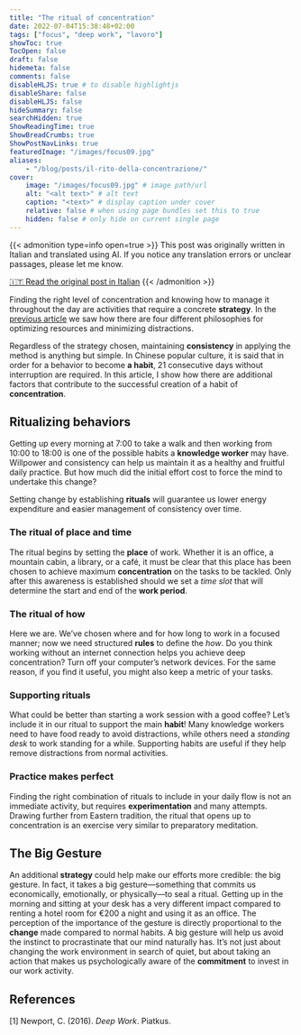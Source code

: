 ```yaml
---
title: "The ritual of concentration"
date: 2022-07-04T15:38:48+02:00
tags: ["focus", "deep work", "lavoro"]
showToc: true
TocOpen: false
draft: false
hidemeta: false
comments: false
disableHLJS: true # to disable highlightjs
disableShare: false
disableHLJS: false
hideSummary: false
searchHidden: true
ShowReadingTime: true
ShowBreadCrumbs: true
ShowPostNavLinks: true
featuredImage: "/images/focus09.jpg"
aliases:
    - "/blog/posts/il-rito-della-concentrazione/"
cover:
    image: "/images/focus09.jpg" # image path/url
    alt: "<alt text>" # alt text
    caption: "<text>" # display caption under cover
    relative: false # when using page bundles set this to true
    hidden: false # only hide on current single page
---
```

{{< admonition type=info open=true >}}
This post was originally written in Italian and translated using AI. If you notice any translation errors or unclear passages, please let me know. 

[🇮🇹 Read the original post in Italian](/il-rito-della-concentrazione/)
{{< /admonition >}}



Finding the right level of concentration and knowing how to manage it throughout the day are activities that require a concrete **strategy**. In the [previous article](/blog/posts/strategie-per-dosare-la-concentrazione/) we saw how there are four different philosophies for optimizing resources and minimizing distractions.

Regardless of the strategy chosen, maintaining **consistency** in applying the method is anything but simple. In Chinese popular culture, it is said that in order for a behavior to become **a habit**, 21 consecutive days without interruption are required. In this article, I show how there are additional factors that contribute to the successful creation of a habit of **concentration**.

## Ritualizing behaviors

Getting up every morning at 7:00 to take a walk and then working from 10:00 to 18:00 is one of the possible habits a **knowledge worker** may have. Willpower and consistency can help us maintain it as a healthy and fruitful daily practice. But how much did the initial effort cost to force the mind to undertake this change?

Setting change by establishing **rituals** will guarantee us lower energy expenditure and easier management of consistency over time.

### The ritual of place and time

The ritual begins by setting the **place** of work. Whether it is an office, a mountain cabin, a library, or a café, it must be clear that this place has been chosen to achieve maximum **concentration** on the tasks to be tackled. Only after this awareness is established should we set a *time slot* that will determine the start and end of the **work period**.

### The ritual of how

Here we are. We’ve chosen where and for how long to work in a focused manner; now we need structured **rules** to define the *how*. Do you think working without an internet connection helps you achieve deep concentration? Turn off your computer’s network devices. For the same reason, if you find it useful, you might also keep a metric of your tasks.

### Supporting rituals

What could be better than starting a work session with a good coffee? Let’s include it in our ritual to support the main **habit**! Many knowledge workers need to have food ready to avoid distractions, while others need a *standing desk* to work standing for a while. Supporting habits are useful if they help remove distractions from normal activities.

### Practice makes perfect

Finding the right combination of rituals to include in your daily flow is not an immediate activity, but requires **experimentation** and many attempts. Drawing further from Eastern tradition, the ritual that opens up to concentration is an exercise very similar to preparatory meditation.

## The Big Gesture

An additional **strategy** could help make our efforts more credible: the big gesture. In fact, it takes a big gesture—something that commits us economically, emotionally, or physically—to seal a ritual. Getting up in the morning and sitting at your desk has a very different impact compared to renting a hotel room for €200 a night and using it as an office. The perception of the importance of the gesture is directly proportional to the **change** made compared to normal habits. A big gesture will help us avoid the instinct to procrastinate that our mind naturally has. It’s not just about changing the work environment in search of quiet, but about taking an action that makes us psychologically aware of the **commitment** to invest in our work activity.

## References

[1] Newport, C. (2016). *Deep Work*. Piatkus.

